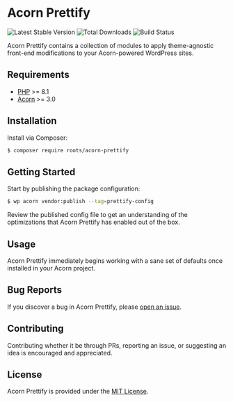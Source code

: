# Acorn Prettify

![Latest Stable Version](https://img.shields.io/packagist/v/roots/acorn-prettify.svg?style=flat-square)
![Total Downloads](https://img.shields.io/packagist/dt/roots/acorn-prettify.svg?style=flat-square)
![Build Status](https://img.shields.io/github/actions/workflow/status/roots/acorn-prettify/main.yml?branch=main&style=flat-square)

Acorn Prettify contains a collection of modules to apply theme-agnostic front-end modifications to your Acorn-powered WordPress sites.

## Requirements

- [PHP](https://secure.php.net/manual/en/install.php) >= 8.1
- [Acorn](https://github.com/roots/acorn) >= 3.0

## Installation

Install via Composer:

```sh
$ composer require roots/acorn-prettify
```

## Getting Started

Start by publishing the package configuration:

```sh
$ wp acorn vendor:publish --tag=prettify-config
```

Review the published config file to get an understanding of the optimizations that Acorn Prettify has enabled out of the box.

## Usage

Acorn Prettify immediately begins working with a sane set of defaults once installed in your Acorn project.

## Bug Reports

If you discover a bug in Acorn Prettify, please [open an issue](https://github.com/roots/acorn-prettify/issues).

## Contributing

Contributing whether it be through PRs, reporting an issue, or suggesting an idea is encouraged and appreciated.

## License

Acorn Prettify is provided under the [MIT License](LICENSE.md).
